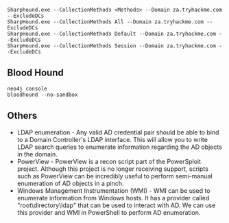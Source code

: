 ```
Sharphound.exe --CollectionMethods <Methods> --Domain za.tryhackme.com --ExcludeDCs
SharpHound.exe --CollectionMethods All --Domain za.tryhackme.com --ExcludeDCs
SharpHound.exe --CollectionMethods Default --Domain za.tryhackme.com --ExcludeDCs
SharpHound.exe --CollectionMethods Session --Domain za.tryhackme.com --ExcludeDCs
```



## Blood Hound

	neo4j console
	bloodhound --no-sandbox

## Others

- LDAP enumeration - Any valid AD credential pair should be able to bind to a Domain Controller's LDAP interface. This will allow you to write LDAP search queries to enumerate information regarding the AD objects in the domain.
- PowerView - PowerView is a recon script part of the PowerSploit project. Although this project is no longer receiving support, scripts such as PowerView can be incredibly useful to perform semi-manual enumeration of AD objects in a pinch.
- Windows Management Instrumentation (WMI) - WMI can be used to enumerate information from Windows hosts. It has a provider called "root\directory\ldap" that can be used to interact with AD. We can use this provider and WMI in PowerShell to perform AD enumeration.